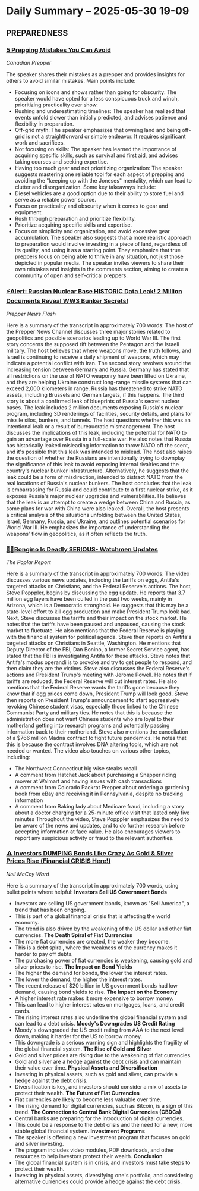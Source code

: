 # Daily Summary – 2025-05-30 19-09



## PREPAREDNESS

### [5 Prepping Mistakes You Can Avoid](https://www.youtube.com/watch?v=DKP3vh0lpk0)
*Canadian Prepper*  

The speaker shares their mistakes as a prepper and provides insights for others to avoid similar mistakes. Main points include:
* Focusing on icons and shows rather than going for obscurity: The speaker would have opted for a less conspicuous truck and winch, prioritizing practicality over show.
* Rushing and underestimating timelines: The speaker has realized that events unfold slower than initially predicted, and advises patience and flexibility in preparation.
* Off-grid myth: The speaker emphasizes that owning land and being off-grid is not a straightforward or simple endeavor. It requires significant work and sacrifices.
* Not focusing on skills: The speaker has learned the importance of acquiring specific skills, such as survival and first aid, and advises taking courses and seeking expertise.
* Having too much gear and not prioritizing organization: The speaker suggests mastering one reliable tool for each aspect of prepping and avoiding the "keeping up with the Joneses" mentality, which can lead to clutter and disorganization.
Some key takeaways include:
* Diesel vehicles are a good option due to their ability to store fuel and serve as a reliable power source.
* Focus on practicality and obscurity when it comes to gear and equipment.
* Rush through preparation and prioritize flexibility.
* Prioritize acquiring specific skills and expertise.
* Focus on simplicity and organization, and avoid excessive gear accumulation.
The speaker also suggests that a more realistic approach to preparation would involve investing in a piece of land, regardless of its quality, and using it as a starting point. They emphasize that true preppers focus on being able to thrive in any situation, not just those depicted in popular media.
The speaker invites viewers to share their own mistakes and insights in the comments section, aiming to create a community of open and self-critical preppers.



### [⚡Alert: Russian Nuclear Base HISTORIC Data Leak! 2 Million Documents Reveal WW3 Bunker Secrets!](https://www.youtube.com/watch?v=jJwpfAraOQA)
*Prepper News Flash*  

Here is a summary of the transcript in approximately 700 words:
The host of the Prepper News Channel discusses three major stories related to geopolitics and possible scenarios leading up to World War III.
The first story concerns the supposed rift between the Pentagon and the Israeli military. The host believes that where weapons move, the truth follows, and Israel is continuing to receive a daily shipment of weapons, which may indicate a potential conflict with Iran.
The second story revolves around the increasing tension between Germany and Russia. Germany has stated that all restrictions on the use of NATO weaponry have been lifted on Ukraine, and they are helping Ukraine construct long-range missile systems that can exceed 2,000 kilometers in range. Russia has threatened to strike NATO assets, including Brussels and German targets, if this happens.
The third story is about a confirmed leak of blueprints of Russia's secret nuclear bases. The leak includes 2 million documents exposing Russia's nuclear program, including 3D renderings of facilities, security details, and plans for missile silos, bunkers, and tunnels. The host questions whether this was an intentional leak or a result of bureaucratic mismanagement.
The host discusses the implications of this leak, including the potential for NATO to gain an advantage over Russia in a full-scale war. He also notes that Russia has historically leaked misleading information to throw NATO off the scent, and it's possible that this leak was intended to mislead.
The host also raises the question of whether the Russians are intentionally trying to downplay the significance of this leak to avoid exposing internal rivalries and the country's nuclear bunker infrastructure. Alternatively, he suggests that the leak could be a form of misdirection, intended to distract NATO from the real locations of Russia's nuclear bunkers.
The host concludes that the leak is embarrassing for Russia and could contribute to a first nuclear strike, as it exposes Russia's major nuclear upgrades and vulnerabilities. He believes that the leak is an attempt to create a wedge between China and Russia, as some plans for war with China were also leaked.
Overall, the host presents a critical analysis of the situations unfolding between the United States, Israel, Germany, Russia, and Ukraine, and outlines potential scenarios for World War III. He emphasizes the importance of understanding the weapons' flow in geopolitics, as it often reflects the truth.



### [🚨🚨Bongino Is Deadly SERIOUS- Watchmen Updates](https://www.youtube.com/watch?v=m42lsnZ4_gk)
*The Poplar Report*  

Here is a summary of the transcript in approximately 700 words:
The video discusses various news updates, including the tariffs on eggs, Antifa's targeted attacks on Christians, and the Federal Reserve's actions. The host, Steve Popppler, begins by discussing the egg update. He reports that 3.7 million egg layers have been culled in the past two weeks, mainly in Arizona, which is a Democratic stronghold. He suggests that this may be a state-level effort to kill egg production and make President Trump look bad.
Next, Steve discusses the tariffs and their impact on the stock market. He notes that the tariffs have been paused and unpaused, causing the stock market to fluctuate. He also mentions that the Federal Reserve is playing with the financial system for political agenda.
Steve then reports on Antifa's targeted attacks on Christians in Seattle, Washington. He mentions that Deputy Director of the FBI, Dan Bonino, a former Secret Service agent, has stated that the FBI is investigating Antifa for these attacks. Steve notes that Antifa's modus operandi is to provoke and try to get people to respond, and then claim they are the victims.
Steve also discusses the Federal Reserve's actions and President Trump's meeting with Jerome Powell. He notes that if tariffs are reduced, the Federal Reserve will cut interest rates. He also mentions that the Federal Reserve wants the tariffs gone because they know that if egg prices come down, President Trump will look good.
Steve then reports on President Trump's announcement to start aggressively revoking Chinese student visas, especially those linked to the Chinese Communist Party and military ties. He notes that this is because the administration does not want Chinese students who are loyal to their motherland getting into research programs and potentially passing information back to their motherland.
Steve also mentions the cancellation of a $766 million Madna contract to fight future pandemics. He notes that this is because the contract involves DNA altering tools, which are not needed or wanted.
The video also touches on various other topics, including:
* The Northwest Connecticut big wise steaks recall
* A comment from Hatchet Jack about purchasing a Snapper riding mower at Walmart and having issues with cash transactions
* A comment from Colorado Packrat Prepper about ordering a gardening book from eBay and receiving it in Pennsylvania, despite no tracking information
* A comment from Baking lady about Medicare fraud, including a story about a doctor charging for a 25-minute office visit that lasted only five minutes
Throughout the video, Steve Popppler emphasizes the need to be aware of the news and updates, and to do further research before accepting information at face value. He also encourages viewers to report any suspicious activity or fraud to the relevant authorities.



### [⚠️ Investors DUMPING Bonds Like Crazy As Gold & Silver Prices Rise (Financial CRISIS Here!)](https://www.youtube.com/watch?v=dOyoljrgDJY)
*Neil McCoy Ward*  

Here is a summary of the transcript in approximately 700 words, using bullet points where helpful:
**Investors Sell US Government Bonds**
* Investors are selling US government bonds, known as "Sell America", a trend that has been ongoing.
* This is part of a global financial crisis that is affecting the world economy.
* The trend is also driven by the weakening of the US dollar and other fiat currencies.
**The Death Spiral of Fiat Currencies**
* The more fiat currencies are created, the weaker they become.
* This is a debt spiral, where the weakness of the currency makes it harder to pay off debts.
* The purchasing power of fiat currencies is weakening, causing gold and silver prices to rise.
**The Impact on Bond Yields**
* The higher the demand for bonds, the lower the interest rates.
* The lower the demand, the higher the interest rates.
* The recent release of $20 billion in US government bonds had low demand, causing bond yields to rise.
**The Impact on the Economy**
* A higher interest rate makes it more expensive to borrow money.
* This can lead to higher interest rates on mortgages, loans, and credit cards.
* The rising interest rates also underline the global financial system and can lead to a debt crisis.
**Moody's Downgrades US Credit Rating**
* Moody's downgraded the US credit rating from AAA to the next level down, making it harder for the US to borrow money.
* This downgrade is a serious warning sign and highlights the fragility of the global financial system.
**The Rise of Gold and Silver**
* Gold and silver prices are rising due to the weakening of fiat currencies.
* Gold and silver are a hedge against the debt crisis and can maintain their value over time.
**Physical Assets and Diversification**
* Investing in physical assets, such as gold and silver, can provide a hedge against the debt crisis.
* Diversification is key, and investors should consider a mix of assets to protect their wealth.
**The Future of Fiat Currencies**
* Fiat currencies are likely to become less valuable over time.
* The rising demand for digital currencies, such as Bitcoin, is a sign of this trend.
**The Connection to Central Bank Digital Currencies (CBDCs)**
* Central banks are preparing for the introduction of digital currencies.
* This could be a response to the debt crisis and the need for a new, more stable global financial system.
**Investment Programs**
* The speaker is offering a new investment program that focuses on gold and silver investing.
* The program includes video modules, PDF downloads, and other resources to help investors protect their wealth.
**Conclusion**
* The global financial system is in crisis, and investors must take steps to protect their wealth.
* Investing in physical assets, diversifying one's portfolio, and considering alternative currencies could provide a hedge against the debt crisis.

